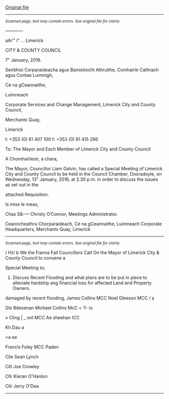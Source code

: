 [Original file](https://www.limerick.ie/sites/default/files/media/documents/2017-06/Agenda%20-%20Special%20Meeting%20of%20Limerick%20City%20and%20County%20Council%20-%2013%20January%202016.pdf)

---
*<small>Scanned page, text may contain errors. See original file for clarity</small>*  

————

aAr™ i“
. .
Limerick

CITY & COUNTY
COUNCIL

7" January, 2016.

Seirbhisi Corparaideacha agus Bainistiocht Athruithe,
Comhairle Cathrach agus Contae Luimnigh,

Cé na gCeannaithe,

Luimneach

Corporate Services and Change Management,
Limerick City and County Council,

Merchants Quay,

Limerick

t: +353 (0) 61 407 100
f: +353 (0) 61 415 266

To: The Mayor and Each Member of Limerick City and County Council

A Chomhairleoir, a chara,

The Mayor, Councillor Liam Galvin, has called a Special Meeting of Limerick City
and County Council to be held in the Council Chamber, Dooradoyle, on Wednesday,
13” January, 2016, at 2.30 p.m. in order to discuss the issues as set out in the

attached Requisition.

Is mise le meas,

Chas S&-—
Christy O’Connor,
Meetings Administrator.

Ceanncheathru Chorparaideach, Cé na gCeannaithe, Luimneach
Corporate Headquarters, Merchants Quay, Limerick


---
*<small>Scanned page, text may contain errors. See original file for clarity</small>*  

/
H}/ b
We the Fianna Fail Councillors Cait On the Mayor of Limerick City & County Council to convene a

Special Meeting to;

1. Discuss Recent Flooding and what plans are to be put in place to alleviate hardship ang
financial loss for affected Land and Property Owners.

damaged by recent flooding,
James Collins MCC Noel Gleeson MCC
/ a

Gls Bdesenan
Michael Collins McC < ‘f- io

« Cling |
_ onl MCC Ae sheehan ICC

Kh Dau a

<a ee

Francis Foley MCC
Paden

Clie Sean Lynch

Clit Joe Crowley

Cllr Kieran O'Hanlon

Cllr Jerry O'Dea


---
